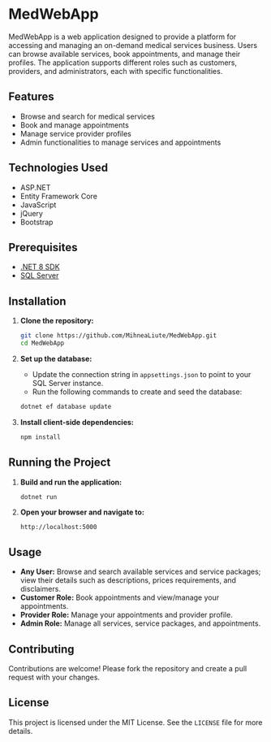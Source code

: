 ﻿# MedWebApp

MedWebApp is a web application designed to provide a platform for accessing and managing an on-demand medical services business.
Users can browse available services, book appointments, and manage their profiles.
The application supports different roles such as customers, providers, and administrators, each with specific functionalities.

## Features

- Browse and search for medical services
- Book and manage appointments
- Manage service provider profiles
- Admin functionalities to manage services and appointments

## Technologies Used

- ASP.NET
- Entity Framework Core
- JavaScript
- jQuery
- Bootstrap


## Prerequisites

- [.NET 8 SDK](https://dotnet.microsoft.com/download/dotnet/8.0)
- [SQL Server](https://www.microsoft.com/en-us/sql-server/sql-server-downloads)

## Installation

1. **Clone the repository:**

    ```bash
    git clone https://github.com/MihneaLiute/MedWebApp.git
    cd MedWebApp
    ```

2. **Set up the database:**

    - Update the connection string in `appsettings.json` to point to your SQL Server instance.
    - Run the following commands to create and seed the database:

    ```bash
    dotnet ef database update
    ```

3. **Install client-side dependencies:**

    ```bash
    npm install
    ```

## Running the Project

1. **Build and run the application:**

    ```bash
    dotnet run
    ```

2. **Open your browser and navigate to:**

    ```
    http://localhost:5000
    ```

## Usage

- **Any User:** Browse and search available services and service packages; view their details such as descriptions, prices requirements, and disclaimers.
- **Customer Role:** Book appointments and view/manage your appointments.
- **Provider Role:** Manage your appointments and provider profile.
- **Admin Role:** Manage all services, service packages, and appointments.

## Contributing

Contributions are welcome! Please fork the repository and create a pull request with your changes.

## License

This project is licensed under the MIT License. See the `LICENSE` file for more details.